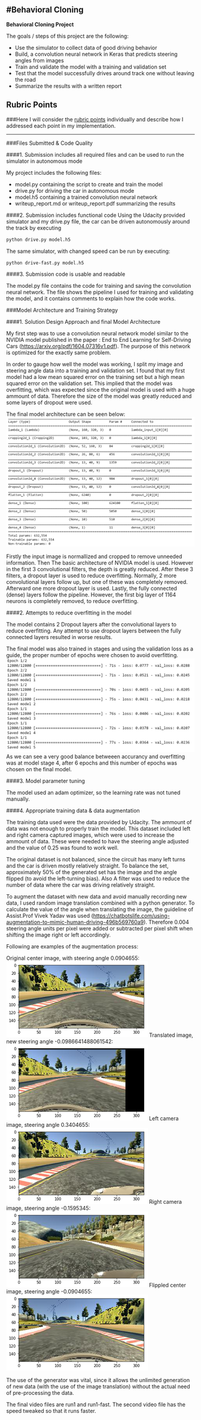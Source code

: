 #**Behavioral Cloning** 
---
**Behavioral Cloning Project**

The goals / steps of this project are the following:
* Use the simulator to collect data of good driving behavior
* Build, a convolution neural network in Keras that predicts steering angles from images
* Train and validate the model with a training and validation set
* Test that the model successfully drives around track one without leaving the road
* Summarize the results with a written report


[//]: # (Image References)

[image1]: ./model_architecture.png "Model Architecture"
[image2]: ./training_stages.png "Training Stages"
[image3]: ./examples/center.png "Recovery Image"
[image4]: ./examples/center_translated.png "Recovery Image"
[image5]: ./examples/left.png "Recovery Image"
[image6]: ./examples/right.png "Normal Image"
[image7]: ./examples/center_flipped.png "Flipped Image"

## Rubric Points
###Here I will consider the [rubric points](https://review.udacity.com/#!/rubrics/432/view) individually and describe how I addressed each point in my implementation.  

---
###Files Submitted & Code Quality

####1. Submission includes all required files and can be used to run the simulator in autonomous mode

My project includes the following files:
* model.py containing the script to create and train the model
* drive.py for driving the car in autonomous mode
* model.h5 containing a trained convolution neural network 
* writeup_report.md or writeup_report.pdf summarizing the results

####2. Submission includes functional code
Using the Udacity provided simulator and my drive.py file, the car can be driven autonomously around the track by executing 
```sh
python drive.py model.h5
```
The same simulator, with changed speed can be run by executing:
```sh
python drive-fast.py model.h5
```


####3. Submission code is usable and readable

The model.py file contains the code for training and saving the convolution neural network. The file shows the pipeline I used for training and validating the model, and it contains comments to explain how the code works.

###Model Architecture and Training Strategy

####1. Solution Design Approach and final Model Architecture

My first step was to use a convolution neural network model similar to the NVIDIA model published in the paper : End to End Learning for Self-Driving Cars (https://arxiv.org/pdf/1604.07316v1.pdf). The purpose of this network is optimized for the exactly same problem.

In order to gauge how well the model was working, I split my image and steering angle data into a training and validation set. I found that my first model had a low mean squared error on the training set but a high mean squared error on the validation set. This implied that the model was overfitting, which was expected since the original model is used with a huge ammount of data. Therefore the size of the model was greatly reduced and some layers of dropout were used.

The final model architecture can be seen below:
![alt text][image1]

Firstly the input image is normallized and cropped to remove unneeded information.
Then The basic architecture of NVIDIA model is used. However in the first 3 convolutional filters, the depth is greatly reduced. After these 3 filters, a dropout layer is used to reduce overfitting. Normally, 2 more convolutional layers follow up, but one of these was completely removed. Afterward one more dropout layer is used. Lastly, the fully connected (dense) layers follow the pipeline. However, the first big layer of 1164 neurons is completely removed, to reduce overfitting.

####2. Attempts to reduce overfitting in the model

The model contains 2 Dropout layers after the convolutional layers to reduce overfitting. Any attempt to use dropout layers between the fully connected layers resulted in worse results.

The final model was also trained in stages and using the validation loss as a guide, the proper number of epochs were chosen to avoid overfitting. 
![alt text][image2]
As we can see a very good balance betweeen accurancy and overfitting was at model stage 4, after 6 epochs and this number of epochs was chosen on the final model.


####3. Model parameter tuning

The model used an adam optimizer, so the learning rate was not tuned manually.


####4. Appropriate training data & data augmentation

The training data used were the data provided by Udacity. The ammount of data was not enough to properly train the model. This dataset included left and right camera captured images, which were used to increase the ammount of data. These were needed to have the steering angle adjusted and the value of 0.25 was found to work well.

The original dataset is not balanced, since the circuit has many left turns and the car is driven mostly relatively straight. To balance the set, approximately 50% of the generated set has the image and the angle flipped (to avoid the left-turning bias). Also A filter was used to reduce the number of data where the car was driving relatively straight.

To augment the dataset with new data and avoid manually recording new data, I used random image translation combined with a python generator. 
To calculate the value of the angle when translating the image, the guideline of Assist.Prof Vivek Yadav was used (https://chatbotslife.com/using-augmentation-to-mimic-human-driving-496b569760a9). Therefore 0.004 steering angle units per pixel were added or subtracted per pixel shift when shifting the image right or left accordingly.

Following are examples of the augmentation process:

Original center image, with steering angle 0.0904655:
![alt text][image3]
Translated image, new steering angle -0.0986641488061542:
![alt text][image4]
Left camera image, steering angle 0.3404655:
![alt text][image5]
Right camera image, steering angle -0.1595345: 
![alt text][image6]
Flippled center image, steering angle -0.0904655:
![alt text][image7]

The use of the generator was vital, since it allows the unlimited generation of new data (with the use of the image translation) without the actual need of pre-processing the data.

The final video files are run1 and run1-fast. The second video file has the speed tweaked so that it runs faster.


